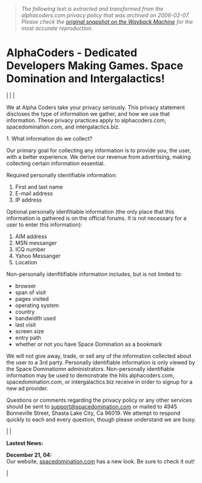 > *The following text is extracted and transformed from the alphacoders.com privacy policy that was archived on 2006-02-07. Please check the [original snapshot on the Wayback Machine](https://web.archive.org/web/20060207161317id_/http%3A//www.alphacoders.com/privacy.html) for the most accurate reproduction.*

# AlphaCoders - Dedicated Developers Making Games. Space Domination and Intergalactics!

|  |  | 

We at Alpha Coders take your privacy seriously. This privacy statement discloses the type of information we gather, and how we use that information. These privacy practices apply to alphacoders.com, spacedomination.com, and intergalactics.biz.

1\. What information do we collect? 

Our primary goal for collecting any information is to provide you, the user, with a better experience. We derive our revenue from advertising, making collecting certain information essential.

Required personally identifiable information:

  1. First and last name
  2. E-mail address
  3. IP address 



Optional personally idenfitiable information (the only place that this information is gathered is on the official forums. It is not necessary for a user to enter this information):

  1. AIM address
  2. MSN messanger
  3. ICQ number
  4. Yahoo Messanger
  5. Location



Non-personally idenfitifiable information includes, but is not limited to:

  * browser
  * span of visit
  * pages visited
  * operating system
  * country
  * bandwidth used
  * last visit
  * screen size
  * entry path
  * whether or not you have Space Domination as a bookmark



We will not give away, trade, or sell any of the information collected about the user to a 3rd party. Personally identifiable information is only viewed by the Space Dominatiomn administrators. Non-personally identifiable information may be used to demonstrate the hits alphacoders.com, spacedomination.com, or intergalactics.biz receive in order to signup for a new ad provider. 

Questions or comments regarding the privacy policy or any other services should be sent to support@spacedomination.com or mailed to 4945 Bonneville Street, Shasta Lake City, Ca 96019. We attempt to respond quickly to each and every question, though please understand we are busy. 

|  | 

**Lastest News:**

**December 21, 04:**  
Our website, [spacedomination.com](http://www.spacedomination.com/) has a new look. Be sure to check it out!

| 
